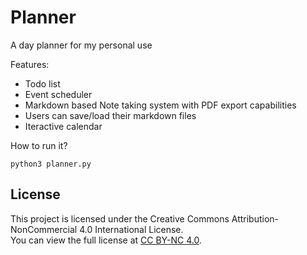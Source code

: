 # Planner

A day planner for my personal use

Features: 

 - Todo list
 - Event scheduler
 - Markdown based Note taking system with PDF export capabilities
 - Users can save/load their markdown files
 - Iteractive calendar

How to run it? 
```{sh}
python3 planner.py
```

## License
This project is licensed under the Creative Commons Attribution-NonCommercial 4.0 International License.  
You can view the full license at [CC BY-NC 4.0](https://creativecommons.org/licenses/by-nc/4.0/).

